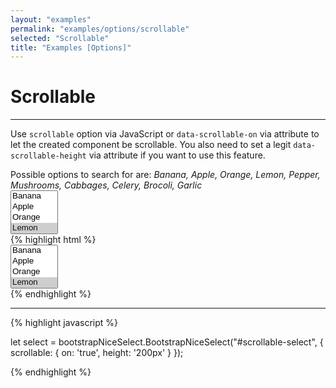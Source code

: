 ```yaml
---
layout: "examples"
permalink: "examples/options/scrollable"
selected: "Scrollable"
title: "Examples [Options]"
---
```


# **Scrollable**

---

Use `scrollable` option via JavaScript or `data-scrollable-on` via attribute to let the created component be scrollable. You also need to set a legit `data-scrollable-height` via attribute if you want to use this feature.

<div class="alert alert-light d-flex justify-content-start align-items-center font-size-13" role="alert">
        <i class="fa-solid fa-circle-info pe-2"></i>Possible options to search for are: <i class="ms-2">Banana, Apple, Orange, Lemon, Pepper, Mushrooms, Cabbages, Celery, Brocoli, Garlic</i>
</div>

<div class="container my-4 border rounded p-0">
    <div class="p-5 border-bottom">
        <select id="option-scrollable" multiple="multiple">
            <option value="Banana">Banana</option>
            <option value="Apple">Apple</option>
            <option value="Orange">Orange</option>
            <option value="Lemon" selected="selected">Lemon</option>
            <option value="Pepper">Pepper</option>
            <option value="Mushrooms">Mushrooms</option>
            <option value="Cabbages" selected="selected">Cabbages</option>
            <option value="Celery">Celery</option>
            <option value="Garlic" selected="selected">Garlic</option>
            <option value="Brocoli" selected="selected">Brocoli</option>
        </select>
    </div>
    <div class="bg-highlight rounded">
{% highlight html %}
<div class="container">
    <select id="scrollable-select" multiple="multiple">
        <option value="Banana">Banana</option>
        <option value="Apple">Apple</option>
        <option value="Orange">Orange</option>
        <option value="Lemon" selected="selected">Lemon</option>
        <option value="Pepper">Pepper</option>
        <option value="Mushrooms">Mushrooms</option>
        <option value="Cabbages" selected="selected">Cabbages</option>
        <option value="Celery">Celery</option>
        <option value="Garlic" selected="selected">Garlic</option>
        <option value="Brocoli" selected="selected">Brocoli</option>
    </select>
</div>
{% endhighlight %}
<hr>
{% highlight javascript %}

let select = bootstrapNiceSelect.BootstrapNiceSelect("#scrollable-select", {
    scrollable: {
        on: 'true',
        height: '200px'
    }
});

{% endhighlight %}
    </div>
</div>
